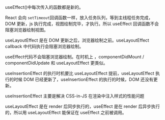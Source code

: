 useEffect()中每次传入的函数都是新的。

React 会向 `setTimeout`回调函数一样，放入任务队列，等到主线程任务完成，DOM 更新，js 执行完成，视图绘制完毕，才执行。所以 useEffect 回调函数不会阻塞浏览器绘制视图。

useLayoutEffect 是在 DOM 更新之后，浏览器绘制之前。useLayoutEffect callback 中代码执行会阻塞浏览器绘制。

useEffect代码不会阻塞浏览器绘制。在时机上 ，componentDidMount / componentDidUpdate 和 useLayoutEffect 更类似。

useInsertionEffect 的执行时机要比 useLayoutEffect 提前，useLayoutEffect 执行的时候 DOM 已经更新了，useInsertionEffect 的执行的时候，DOM 还没有更新。

useInsertionEffect 主要是解决 CSS-in-JS 在渲染中注入样式的性能问题

useLayoutEffect 是在 render 后同步执行的，useEffect 是在 render 后异步执行的，所以用 useLayoutEffect 能保证在 useEffect 之前被调用。
